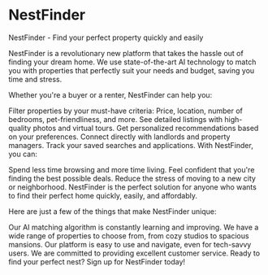 # NestFinder
NestFinder - Find your perfect property quickly and easily

NestFinder is a revolutionary new platform that takes the hassle out of finding your dream home. We use state-of-the-art AI technology to match you with properties that perfectly suit your needs and budget, saving you time and stress.

Whether you're a buyer or a renter, NestFinder can help you:

Filter properties by your must-have criteria: Price, location, number of bedrooms, pet-friendliness, and more.
See detailed listings with high-quality photos and virtual tours.
Get personalized recommendations based on your preferences.
Connect directly with landlords and property managers.
Track your saved searches and applications.
With NestFinder, you can:

Spend less time browsing and more time living.
Feel confident that you're finding the best possible deals.
Reduce the stress of moving to a new city or neighborhood.
NestFinder is the perfect solution for anyone who wants to find their perfect home quickly, easily, and affordably.

Here are just a few of the things that make NestFinder unique:

Our AI matching algorithm is constantly learning and improving.
We have a wide range of properties to choose from, from cozy studios to spacious mansions.
Our platform is easy to use and navigate, even for tech-savvy users.
We are committed to providing excellent customer service.
Ready to find your perfect nest? Sign up for NestFinder today!
